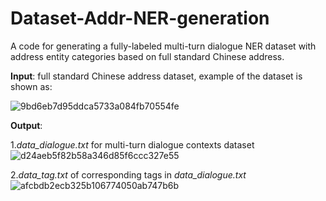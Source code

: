 # Dataset-Addr-NER-generation
A code for generating a fully-labeled multi-turn dialogue NER dataset with address entity categories based on full standard Chinese address.

__Input__: full standard Chinese address dataset, example of the dataset is shown as:

![9bd6eb7d95ddca5733a084fb70554fe](https://user-images.githubusercontent.com/44054130/149297506-472afe13-d760-4456-9dc8-fd9133b3a04b.png)

__Output__: 

1._data_dialogue.txt_ for multi-turn dialogue contexts dataset
![d24aeb5f82b58a346d85f6ccc327e55](https://user-images.githubusercontent.com/44054130/149298152-4f383e9e-ca49-400f-a4e1-d7da0bc7649c.png)


2._data_tag.txt_ of corresponding tags in _data_dialogue.txt_
![afcbdb2ecb325b106774050ab747b6b](https://user-images.githubusercontent.com/44054130/149298016-3238a3ac-00f6-4cb5-a40b-3835da6103c7.png)
